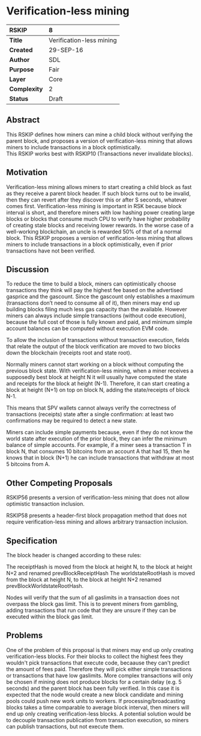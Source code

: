 # Verification-less mining

|RSKIP          |8           |
| :------------ |:-------------|
|**Title**      |Verification-less mining |
|**Created**    |29-SEP-16 |
|**Author**     |SDL |
|**Purpose**    |Fair |
|**Layer**      |Core |
|**Complexity** |2 |
|**Status**     |Draft |

## Abstract

This RSKIP defines how miners can mine a child block without verifying the parent block, and proposes a version of verification-less mining that allows miners to include transactions in a block optimistically.  
This RSKIP works best with RSKIP10 (Transactions never invalidate blocks).

## Motivation

Verification-less mining allows miners to start creating a child block as fast as they receive a parent block header. If such block turns out to be invalid, then they can revert after they discover this or after S seconds, whatever comes first. Verification-less mining is important in RSK because block interval is short, and therefore miners with low hashing power creating large blocks or blocks that consume much CPU to verify have higher probability of creating stale blocks and receiving lower rewards. In the worse case of a well-working blockchain, an uncle is rewarded 50% of that of a normal block. This RSKIP proposes a version of verification-less mining that allows miners to include transactions in a block optimistically, even if prior transactions have not been verified.

## Discussion

To reduce the time to build a block, miners can optimistically choose transactions they think will pay the highest fee based on the advertised gasprice and the gascount. Since the gascount only establishes a maximum (transactions don’t need to consume all of it), then miners may end up building blocks filing much less gas capacity than the available. However miners can always include simple transactions (without code execution), because the full cost of those is fully known and paid, and minimum simple account balances can be computed without execution EVM code.

To allow the inclusion of transactions without transaction execution, fields that relate the output of the block verification are moved to two blocks down the blockchain (receipts root and state root).

Normally miners cannot start working on a block without computing the previous block state. With verification-less mining, when a miner receives a supposedly best block at height N it will usually have computed the state and receipts for the block at height (N-1). Therefore, it can  start creating a block at height (N+1) on top on block N, adding the state/receipts of block N-1.

This means that SPV wallets cannot always verify the correctness of transactions (receipts) state after a single confirmation: at least two confirmations may be required to detect a new state.

Miners can include simple payments because, even if they do not know the world state after execution of the prior block, they can infer the minimum balance of simple accounts. For example, if a miner sees a transaction T in block N, that consumes 10 bitcoins from an account A that had 15, then he knows that in block (N+1) he can include transactions that withdraw at most 5 bitcoins from A.

## Other Competing Proposals

RSKIP56 presents a version of verification-less mining that does not allow optimistic transaction inclusion.

RSKIP58 presents a header-first block propagation method that does not require verification-less mining and allows arbitrary transaction inclusion.

## Specification

The block header is changed according to these rules:

The receiptHash is moved from the block at height N, to the block at height N+2 and renamed prevBlockReceiptHash
The worldstateRootHash is moved from the block at height N, to the block at height N+2 renamed prevBlockWorldstateRootHash.

Nodes will verify that the sum of all gaslimits in a transaction does not overpass the block gas limit. This is to prevent miners from gambling, adding transactions that run code that they are unsure if they can be executed within the block gas limit.

## Problems

One of the problem of this proposal is that miners may end up only creating verification-less blocks. For their blocks to collect the highest fees they wouldn't pick transactions that execute code, becaause they can't predict the amount of fees paid. Therefore they will pick either simple transactions or transactions that have low gaslimits. More complex transactions will only be chosen if mining does not produce blocks for a certain delay (e.g. 5 seconds) and the parent block has been fully verified. In this case it is expected that the node would create a new block candidate and mining pools could push new work units to workers.  If processing/broadcasting blocks takes a time comparable to average block interval, then miners will end up only creating verification-less blocks. A potential solution would be to decouple transaction publication from transaction execution, so miners can publish transactions, but not execute them. 
